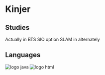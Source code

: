 # Kinjer

## Studies
Actually in BTS SIO option SLAM in alternately

## Languages

![logo java](https://github.com/KinjerJS/kinjerjs.github.io/blob/master/java_minia.png?raw=true) ![logo html](https://github.com/KinjerJS/kinjerjs.github.io/blob/master/html.png?raw=true)

